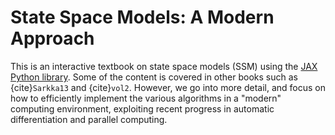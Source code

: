 # State Space Models: A Modern Approach

This is an interactive textbook on state space models (SSM)
using the [JAX Python library](https://github.com/google/jax).
Some of the content is covered in other books
such as  {cite}`Sarkka13` and {cite}`vol2`.
However, we go into more detail, and focus on how to efficiently
implement the various algorithms in a "modern" computing environment,
exploiting recent progress
in automatic differentiation and parallel computing.


```{tableofcontents}
```
